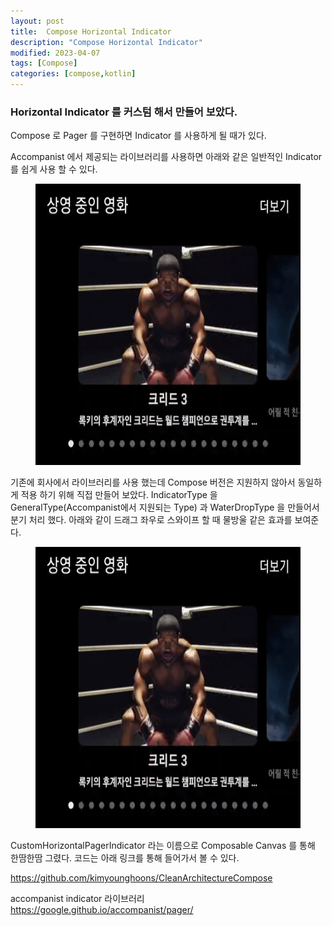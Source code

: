 ```yaml
---
layout: post
title:  Compose Horizontal Indicator
description: "Compose Horizontal Indicator"
modified: 2023-04-07
tags: [Compose]
categories: [compose,kotlin]
---
```


### Horizontal Indicator 를 커스텀 해서 만들어 보았다.
Compose 로 Pager 를 구현하면 Indicator 를 사용하게 될 때가 있다.

Accompanist 에서 제공되는 라이브러리를 사용하면 아래와 같은 일반적인 Indicator 를 쉽게 사용 할 수 있다.

<figure>
    <p align="center">
	    <img src="/images/2023-04-07-IndicatorGeneral.gif" alt="" width="600" height="450"/>
	</p>
</figure>

기존에 회사에서 라이브러리를 사용 했는데 Compose 버전은 지원하지 않아서 동일하게 적용 하기 위해 직접 만들어 보았다.
IndicatorType 을 GeneralType(Accompanist에서 지원되는 Type) 과 WaterDropType 을 만들어서 분기 처리 했다.
아래와 같이 드래그 좌우로 스와이프 할 때 물방울 같은 효과를 보여준다.

<figure>
    <p align="center">
	    <img src="/images/2023-04-07-IndicatorWaterDrop.gif" alt="" width="600" height="450"/>
	</p>
</figure>

CustomHorizontalPagerIndicator 라는 이름으로 Composable Canvas 를 통해 한땀한땀 그렸다.
코드는 아래 링크를 통해 들어가서 볼 수 있다.

https://github.com/kimyounghoons/CleanArchitectureCompose

accompanist indicator 라이브러리
https://google.github.io/accompanist/pager/